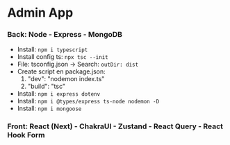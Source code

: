 # Admin App

### Back: Node - Express - MongoDB

- Install: `npm i typescript`
- Install config ts: `npx tsc --init`
- File: tsconfig.json -> Search: `outDir: dist`
- Create script en package.json:
  1.  "dev": "nodemon index.ts"
  2.  "build": "tsc"
- Install: `npm i express dotenv`
- Install: `npm i @types/express ts-node nodemon -D`
- Install: `npm i mongoose`

### Front: React (Next) - ChakraUI - Zustand - React Query - React Hook Form

